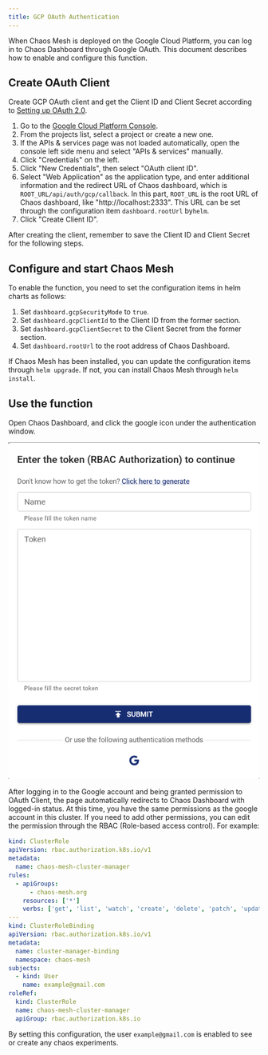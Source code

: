 ```yaml
---
title: GCP OAuth Authentication
---
```


When Chaos Mesh is deployed on the Google Cloud Platform, you can log in to Chaos Dashboard through Google OAuth. This document describes how to enable and configure this function.

## Create OAuth Client

Create GCP OAuth client and get the Client ID and Client Secret according to [Setting up OAuth 2.0](https://support.google.com/cloud/answer/6158849?hl=en).

1. Go to the [Google Cloud Platform Console](https://console.cloud.google.com/).
2. From the projects list, select a project or create a new one.
3. If the APIs & services page was not loaded automatically, open the console left side menu and select "APIs & services" manually.
4. Click "Credentials" on the left.
5. Click "New Credentials", then select "OAuth client ID".
6. Select "Web Application" as the application type, and enter additional information and the redirect URL of Chaos dashboard, which is `ROOT_URL/api/auth/gcp/callback`. In this part, `ROOT_URL` is the root URL of Chaos dashboard, like "http://localhost:2333". This URL can be set through the configuration item `dashboard.rootUrl` by`helm`.
7. Click "Create Client ID".

After creating the client, remember to save the Client ID and Client Secret for the following steps.

## Configure and start Chaos Mesh

To enable the function, you need to set the configuration items in helm charts as follows:

1. Set `dashboard.gcpSecurityMode` to `true`.
2. Set `dashboard.gcpClientId` to the Client ID from the former section.
3. Set `dashboard.gcpClientSecret` to the Client Secret from the former section.
4. Set `dashboard.rootUrl` to the root address of Chaos Dashboard.

If Chaos Mesh has been installed, you can update the configuration items through `helm upgrade`. If not, you can install Chaos Mesh through `helm install`.

## Use the function

Open Chaos Dashboard, and click the google icon under the authentication window.

![img](./img/google-auth.png)

After logging in to the Google account and being granted permission to OAuth Client, the page automatically redirects to Chaos Dashboard with logged-in status. At this time, you have the same permissions as the google account in this cluster. If you need to add other permissions, you can edit the permission through the RBAC (Role-based access control). For example:

```yaml
kind: ClusterRole
apiVersion: rbac.authorization.k8s.io/v1
metadata:
  name: chaos-mesh-cluster-manager
rules:
  - apiGroups:
      - chaos-mesh.org
    resources: ['*']
    verbs: ['get', 'list', 'watch', 'create', 'delete', 'patch', 'update']
---
kind: ClusterRoleBinding
apiVersion: rbac.authorization.k8s.io/v1
metadata:
  name: cluster-manager-binding
  namespace: chaos-mesh
subjects:
  - kind: User
    name: example@gmail.com
roleRef:
  kind: ClusterRole
  name: chaos-mesh-cluster-manager
  apiGroup: rbac.authorization.k8s.io
```

By setting this configuration, the user `example@gmail.com` is enabled to see or create any chaos experiments.

